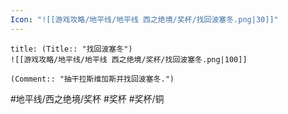 ```yaml
---
Icon: "![[游戏攻略/地平线/地平线 西之绝境/奖杯/找回波塞冬.png|30]]"
---
```

```ad-common-bronze-trophy
title: (Title:: "找回波塞冬")
![[游戏攻略/地平线/地平线 西之绝境/奖杯/找回波塞冬.png|100]]

(Comment:: "抽干拉斯维加斯并找回波塞冬.")
```

#地平线/西之绝境/奖杯 #奖杯 #奖杯/铜
